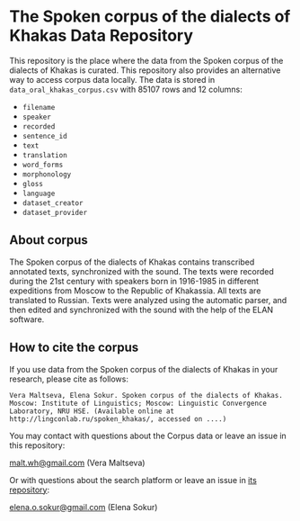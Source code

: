 # The Spoken corpus of the dialects of Khakas Data Repository

This repository is the place where the data from the Spoken corpus of the dialects of Khakas is curated. This repository also provides an alternative way to access corpus data locally. The data is stored in `data_oral_khakas_corpus.csv` with 85107 rows and 12 columns:

* `filename`
* `speaker`
* `recorded`
* `sentence_id`
* `text`
* `translation`
* `word_forms`
* `morphonology`
* `gloss`
* `language`
* `dataset_creator`
* `dataset_provider`

## About corpus

The Spoken corpus of the dialects of Khakas contains transcribed annotated texts, synchronized with the sound. The texts were recorded during the 21st century with speakers born in 1916-1985 in different expeditions from Moscow to the Republic of Khakassia. All texts are translated to Russian. Texts were analyzed using the automatic parser, and then edited and synchronized with the sound with the help of the ELAN software.

## How to cite the corpus

If you use data from the Spoken corpus of the dialects of Khakas in your research, please cite as follows:

```
Vera Maltseva, Elena Sokur. Spoken corpus of the dialects of Khakas. Moscow: Institute of Linguistics; Moscow: Linguistic Convergence Laboratory, NRU HSE. (Available online at http://lingconlab.ru/spoken_khakas/, accessed on ....)
```

You may contact with questions about the Corpus data or leave an issue in this repository:

malt.wh@gmail.com (Vera Maltseva)

Or with questions about the search platform or leave an issue in [its repository](https://github.com/LingConLab/Khakas_corpus):

elena.o.sokur@gmail.com (Elena Sokur)